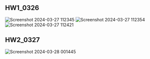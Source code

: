 ## HW1_0326
![Screenshot 2024-03-27 112345](https://github.com/jsczzzx/Antra_Homework_FirstTwoWeeks/assets/39892107/baa5d506-fbef-48fe-ab68-3edf98c6b0de)
![Screenshot 2024-03-27 112354](https://github.com/jsczzzx/Antra_Homework_FirstTwoWeeks/assets/39892107/55ac186a-a50f-45b2-b57f-780998c1bdac)
![Screenshot 2024-03-27 112421](https://github.com/jsczzzx/Antra_Homework_FirstTwoWeeks/assets/39892107/ae407a16-1009-4a58-a85d-f9976b2a5f60)

## HW2_0327
![Screenshot 2024-03-28 001445](https://github.com/jsczzzx/Antra_Homework_FirstTwoWeeks/assets/39892107/bcfe0284-a945-49c1-8da5-d3998f466562)
